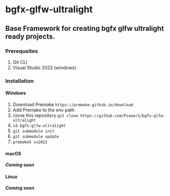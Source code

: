 # bgfx-glfw-ultralight

## Base Framework for creating bgfx glfw ultralight ready projects. 

### Prerequsites

1. Git CLI
2. Visual Studio 2022 (windows)

### Installation

#### Windows

1. Download Premake `https://premake.github.io/download`
2. Add Premake to the env path
3. clone this repository `git clone https://github.com/Pieeer1/bgfx-glfw-ultralight`
4. `cd bgfx-glfw-ultralight`
5. `git submodule init`
6. `git submodule update`
7. `premake5 vs2022`


#### macOS

***Coming soon***

#### Linux

***Coming soon***